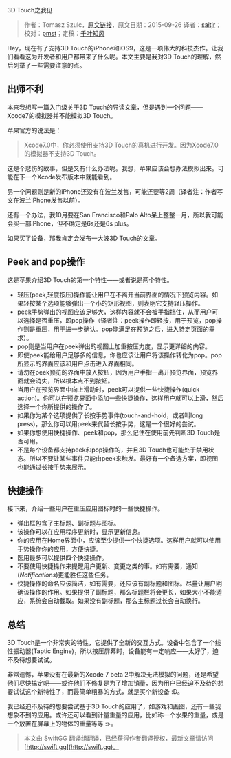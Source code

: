 3D Touch之我见

> 作者：Tomasz Szulc，[原文链接](http://szulctomasz.com/3d-touch-impressions-and-thoughts)，原文日期：2015-09-26
> 译者：[saitjr](http://www.brighttj.com)；校对：[pmst](http://www.jianshu.com/users/596f2ba91ce9/latest_articles)；定稿：[千叶知风](http://weibo.com/xiaoxxiao)
  







Hey，现在有了支持3D Touch的iPhone和iOS9，这是一项伟大的科技杰作。让我们看看这为开发者和用户都带来了什么呢。本文主要是我对3D Touch的理解，然后列举了一些需要注意的点。



## 出师不利

本来我想写一篇入门级关于3D Touch的导读文章，但是遇到一个问题——Xcode7的模拟器并不能模拟3D Touch。

苹果官方的说法是：

> Xcode7.0中，你必须使用支持3D Touch的真机进行开发。因为Xcode7.0的模拟器不支持3D Touch。

这是个悲伤的故事，但是又有什么办法呢。我想，苹果应该会想办法模拟出来。可能在下一个Xcode发布版本中就能看到。

另一个问题则是新的iPhone还没有在波兰发售，可能还要等2周（译者注：作者写文在波兰iPhone发售以前）。

还有一个办法，我10月要在San Francisco和Palo Alto呆上整整一月，所以我可能会买一部iPhone，但不确定是6s还是6s plus。

如果买了设备，那我肯定会发布一大波3D Touch的文章。

## Peek and pop操作

这是苹果介绍3D Touch的第一个特性——或者说是两个特性。

-   轻压(peek,轻度按压)操作能让用户在不离开当前界面的情况下预览内容。如果轻按某个选项能够弹出一个小的矩形视图，则表明它支持轻压操作。
-   peek手势弹出的视图应该足够大，这样内容就不会被手指挡住，从而用户可以选择是否重压，即pop操作（译者注：peek操作即轻按，用于预览，pop操作则是重压，用于进一步确认。pop能满足在预览之后，进入特定页面的需求）。
-   pop则是当用户在peek弹出的视图上加重按压力度，显示更详细的内容。
-   即使peek能给用户足够多的信息，你也应该让用户将该操作转化为pop。pop所显示的界面应该和用户点击进入界面相同。
-   请勿在peek预览的界面中放入按钮，因为用户手指一离开预览界面，预览界面就会消失，所以根本点不到按钮。
-   当用户在预览界面中向上滑动时，peek可以提供一些快捷操作(quick action)。你可以在预览界面中添加一些快捷操作，这样用户就可以上滑，然后选择一个你所提供的操作了。
-   如果你为某个选项提供了长按手势事件(touch-and-hold，或者叫long press)，那么你可以用peek来代替长按手势，这是一个很好的尝试。
-   如果你想使用快捷操作、peek和pop，那么记住在使用前先判断3D Touch是否可用。
-   不是每个设备都支持peek和pop操作的，并且3D Touch也可能处于禁用状态。所以不要让某些事件只能由peek来触发。最好有一个备选方案，即视图也能通过长按手势来展示。

## 快捷操作

接下来，介绍一些用户在重压应用图标时的一些快捷操作。

-   弹出框包含了主标题、副标题与图标。
-   该操作可以在应用程序更新时，显示更新信息。
-   你的应用在Home界面中，应该至少提供一个快捷选项。这样用户就可以使用手势操作你的应用，方便快捷。
-   医用最多可以提供四个快捷操作。
-   不要使用快捷操作来提醒用户更新、变更之类的事。如有需要，通知(*Notifications*)更能胜任这些任务。
-   快捷操作的命名应该简洁，如有需要，还应该有副标题和图标。尽量让用户明确该操作的作用。如果提供了副标题，那么标题栏将会更长，如果大小不能适应，系统会自动截取。如果没有副标题，那么主标题过长会自动换行。

## 总结

3D Touch是一个非常爽的特性，它提供了全新的交互方式。设备中包含了一个线性振动器(Taptic Engine)，所以按压屏幕时，设备能有一定响应——太好了，迫不及待想要试试。

非常遗憾，苹果没有在最新的Xcode 7 beta 2中解决无法模拟的问题，还是希望他们尽快搞定吧——或许他们不修复是为了增加销量，因为用户已经迫不及待的想要试试这个新特性了，而最简单粗暴的方式，就是买个新设备 :D。

我已经迫不及待的想要尝试基于3D Touch的应用了，如游戏和画图，还有一些我想象不到的应用。或许还可以看到计量重量的应用，比如称一个水果的重量，或是一个放置在屏幕上的物体的重量等等 :>。
> 本文由 SwiftGG 翻译组翻译，已经获得作者翻译授权，最新文章请访问 [http://swift.gg](http://swift.gg)。